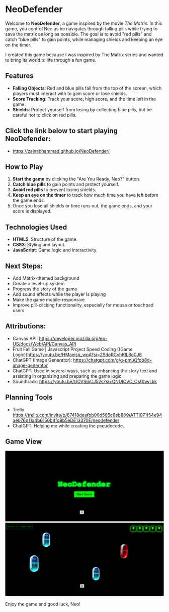 # NeoDefender 

Welcome to **NeoDefender**, a game inspired by the movie *The Matrix*. In this game, you control Neo as he navigates through falling pills while trying to save the matrix as long as possible. The goal is to avoid "red pills" and catch "blue pills" to gain points, while managing shields and keeping an eye on the timer.

I created this game because I was inspired by The Matrix series and wanted to bring its world to life through a fun game.

## Features
- **Falling Objects**: Red and blue pills fall from the top of the screen, which players must interact with to gain score or lose shields.
- **Score Tracking**: Track your score, high score, and the time left in the game.
- **Shields**: Protect yourself from losing by collecting blue pills, but be careful not to click on red pills.


## Click the link below to start playing NeoDefender: 

- https://zainabhammad.github.io/NeoDefender/

## How to Play

1. **Start the game** by clicking the "Are You Ready, Neo?" button.
2. **Catch blue pills** to gain points and protect yourself.
3. **Avoid red pills** to prevent losing shields.
4. **Keep an eye on the timer** to track how much time you have left before the game ends.
5. Once you lose all shields or time runs out, the game ends, and your score is displayed.

## Technologies Used
- **HTML5**: Structure of the game.
- **CSS3**: Styling and layout.
- **JavaScript**: Game logic and interactivity.

## Next Steps: 
- Add Matrix-themed background
- Create a level-up system
- Progress the story of the game
- Add sound effects while the player is playing
- Make the game mobile-responsive
- Improve pill-clicking functionality, especially for mouse or touchpad users 

## Attributions: 
- Canvas API:  https://developer.mozilla.org/en-US/docs/Web/API/Canvas_API 
- Fruit Fall Game | Javascript Project Speed Coding
 ((Game Logic))https://youtu.be/HMaeisq_wpA?si=2SdoRCvhKlL8o0J8 
- ChatGPT (Image Generator): https://chatgpt.com/g/g-pmuQfob8d-image-generator
- ChatGPT: Used in several ways, such as enhancing the story text and assisting in organizing and preparing the game logic.
- Soundtrack:  https://youtu.be/GOVS6iCJ52s?si=QNUICVO_OsOhwLkk 

## Planning Tools
- Trello https://trello.com/invite/b/67418deafbb00d565c6eb889/ATTI071f54e94ae076d11a4b6150b4fd9b5eDE13370E/neodefender   
- ChatGPT: Helping me while creating the pseudocode.  

## Game View
![Landing Page](image/landing-page.png)
![Game Mode](image/gameView.png)


Enjoy the game and good luck, Neo!
